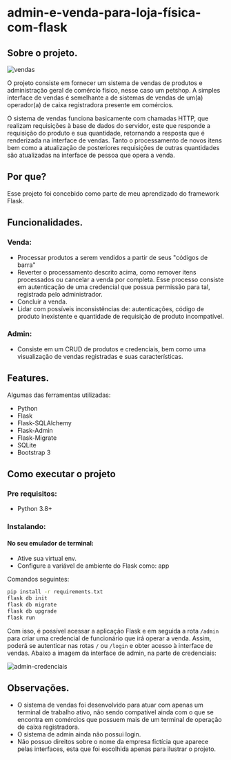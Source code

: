 # admin-e-venda-para-loja-física-com-flask

## Sobre o projeto.
![vendas](https://user-images.githubusercontent.com/63216146/94327395-21229500-ff81-11ea-8921-dd0a47b71a43.png)


O projeto consiste em fornecer um sistema de vendas de produtos e administração geral de comércio físico, nesse caso um petshop. A simples interface de vendas é semelhante a de sistemas de vendas de um(a) operador(a) de caixa registradora presente em comércios. 

O sistema de vendas funciona basicamente com chamadas HTTP, que realizam requisições à base de dados do servidor, este que responde a requisição do produto e sua quantidade, retornando a resposta que é renderizada na interface de vendas. Tanto o processamento de novos itens bem como a atualização de posteriores requisições de outras quantidades são atualizadas na interface de pessoa que opera a venda.

## Por que?
Esse projeto foi concebido como parte de meu aprendizado do framework Flask.

## Funcionalidades.
### Venda:
- Processar produtos a serem vendidos a partir de seus "códigos de barra"
- Reverter o processamento descrito acima, como remover itens processados ou cancelar a venda por completa. Esse processo consiste em autenticação de uma credencial que possua permissão para tal, registrada pelo administrador.
- Concluir a venda.
- Lidar com possíveis inconsistências de: autenticações, código de produto inexistente e quantidade de requisição de produto incompatível.

### Admin:
- Consiste em um CRUD de produtos e credenciais, bem como uma visualização de vendas registradas e suas características.

## Features.
Algumas das ferramentas utilizadas:
- Python
- Flask
- Flask-SQLAlchemy
- Flask-Admin
- Flask-Migrate
- SQLite
- Bootstrap 3

## Como executar o projeto

### Pre requisitos:
- Python 3.8+

### Instalando:
#### No seu emulador de terminal:
- Ative sua virtual env.
- Configure a variável de ambiente do Flask como: app

Comandos seguintes:

```bash
pip install -r requirements.txt
flask db init
flask db migrate
flask db upgrade
flask run
```

Com isso, é possível acessar a aplicação Flask e em seguida a rota  `/admin` para criar uma credencial de funcionário que irá operar a venda. Assim, poderá se autenticar nas rotas `/` ou `/login` e obter acesso à interface de vendas. Abaixo a imagem da interface de admin, na parte de credenciais:

![admin-credenciais](https://user-images.githubusercontent.com/63216146/94327660-dc97f900-ff82-11ea-988c-f37219751afe.png)


## Observações.

- O sistema de vendas foi desenvolvido para atuar com apenas um terminal de trabalho ativo, não sendo compatível ainda com o que se encontra em comércios que possuem mais de um terminal de operação de caixa registradora.
- O sistema de admin ainda não possui login.
- Não possuo direitos sobre o nome da empresa fictícia que aparece pelas interfaces, esta que foi escolhida apenas para ilustrar o projeto.

